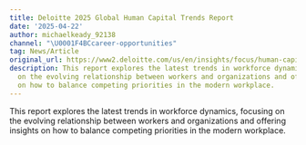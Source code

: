 ```yaml
---
title: Deloitte 2025 Global Human Capital Trends Report
date: '2025-04-22'
author: michaelkeady_92138
channel: "\U0001F4BCcareer-opportunities"
tag: News/Article
original_url: https://www2.deloitte.com/us/en/insights/focus/human-capital-trends.html#balancing-tensions-in-the-workforce
description: This report explores the latest trends in workforce dynamics, focusing
  on the evolving relationship between workers and organizations and offering insights
  on how to balance competing priorities in the modern workplace.
---
```


This report explores the latest trends in workforce dynamics, focusing on the evolving relationship between workers and organizations and offering insights on how to balance competing priorities in the modern workplace.